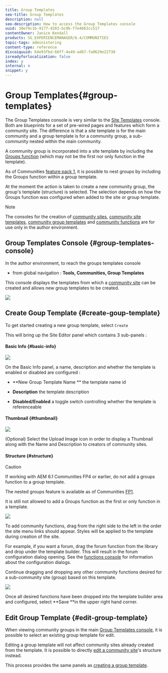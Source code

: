 ```yaml
---
title: Group Templates
seo-title: Group Templates
description: null
seo-description: How to access the Group Templates console
uuid: 30e74c1b-9177-4203-bc9b-f7e4663cc517
contentOwner: Janice Kendall
products: SG_EXPERIENCEMANAGER/6.4/COMMUNITIES
topic-tags: administering
content-type: reference
discoiquuid: 64e93fbd-66ff-4e49-ad67-fa0629e22730
isreadyforlocalization: false
index: y
internal: n
snippet: y
---
```


# Group Templates{#group-templates}

The Group Templates console is very similar to the [Site Templates](../../communities/using/sites.md) console. Both are blueprints for a set of pre-wired pages and features which form a community site. The difference is that a site template is for the main community and a group template is for a community group, a sub-community nested within the main community.

A community group is incorporated into a site template by including the [Groups function](../../communities/using/functions.md#groupsfunction) (which may not be the first nor only function in the template).

As of Communities [feature pack 1](../../communities/using/deploy-communities.md#latestfeaturepack), it is possible to nest groups by including the Groups function within a group template.

At the moment the action is taken to create a new community group, the group's template (structure) is selected. The selection depends on how the Groups function was configured when added to the site or group template.

>[!NOTE]
>
>The consoles for the creation of [community sites](../../communities/using/sites-console.md), [community site templates](../../communities/using/sites.md), [community group templates](../../communities/using/tools-groups.md) and [community functions](../../communities/using/functions.md) are for use only in the author environment.

## Group Templates Console {#group-templates-console}

In the author environment, to reach the groups templates console

* from global navigation : **Tools, Communities, Group Templates**

This console displays the templates from which a [community site](../../communities/using/sites-console.md) can be created and allows new group templates to be created.

![](assets/GroupsTemplate.PNG)

## Create Goup Template {#create-goup-template}

To get started creating a new group template, select `Create`

This will bring up the Site Editor panel which contains 3 sub-panels :

#### Basic Info {#basic-info}

![](assets/chlimage_1-102.png)

On the Basic Info panel, a name, description and whether the template is enabled or disabled are configured :

* **New Group Template Name ** 
  the template name id

* **Description** 
  the template description

* **Disabled/Enabled** 
  a toggle switch controlling whether the template is referenceable

#### Thumbnail {#thumbnail}

![](assets/chlimage_1-103.png)

(Optional) Select the Upload Image icon in order to display a Thumbnail along with the Name and Description to creators of community sites.

#### Structure {#structure}

>[!CAUTION]
>
>If working with AEM 6.1 Communities FP4 or earlier, do not add a groups function to a group template.
>
>The nested groups feature is available as of Communities [FP1](../../communities/using/communities.md#latestfeaturepack).
>
>It is still not allowed to add a Groups function as the first or only function in a template.

![](assets/GrpTemplateEditor.PNG)

To add community functions, drag from the right side to the left in the order the site menu links should appear. Styles will be applied to the template during creation of the site.

For example, if you want a forum, drag the forum function from the library and drop under the template builder. This will result in the forum configuration dialog opening. See the [functions console](../../communities/using/functions.md) for information about the configuration dialogs.

Continue dragging and dropping any other community functions desired for a sub-community site (group) based on this template.

![](assets/DragFunctions.PNG)

Once all desired functions have been dropped into the template builder area and configured, select **Save **in the upper right hand corner.

## Edit Group Template {#edit-group-template}

When viewing community groups in the main [Group Templates console](#grouptemplatesconsole), it is possible to select an existing group template for edit.

Editing a group template will not affect community sites already created from the template. It is possible to directly [edit a community site](../../communities/using/sites-console.md#modifystructure)'s structure instead.

This process provides the same panels as [creating a group template](#creategrouptemplate).
